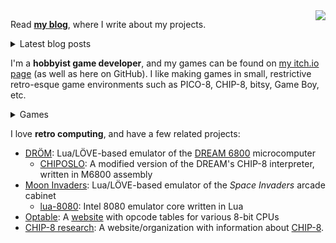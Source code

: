 <img src="https://github-readme-stats.vercel.app/api/top-langs/?username=tobiasvl&layout=compact" align="right">

Read [**my blog**](https://tobiasvl.github.io), where I write about my projects.

<details>
<summary>Latest blog posts</summary>
  
<!-- BLOG-POST-LIST:START -->
* [Guide to making a CHIP-8 emulator](https://tobiasvl.github.io/blog/write-a-chip-8-emulator/) (2020-07-20)
* [Emulating the Space Invaders look and feel](https://tobiasvl.github.io/blog/space-invaders/) (2020-06-09)
* [An emulator UI](https://tobiasvl.github.io/blog/an-emulator-ui/) (2020-05-31)
* [Choosing the wrong M6800 assembler](https://tobiasvl.github.io/blog/choosing-the-wrong-m6800-assembler/) (2020-04-29)
* [Extending CHIPOS with more CHIP-8 instructions](https://tobiasvl.github.io/blog/chipos-hacking/) (2020-04-16)

<!-- BLOG-POST-LIST:END -->

</details>

I'm a **hobbyist game developer**, and my games can be found on [my itch.io page](https://tobiasvl.itch.io) (as well as here on GitHub). I like making games in small, restrictive retro-esque game environments such as PICO-8, CHIP-8, bitsy, Game Boy, etc.

<details>
  <summary>Games</summary>

* [Picolarium](https://github.com/tobiasvl/picolarium): A PICO-8 "demake" of the Nintendo DS game _Polarium_
* [Meteor Night](https://github.com/tobiasvl/meteor-night): A short PICO-8 experience about watching shooting stars with a loved one
* [Mini Lights Out](https://github.com/tobiasvl/mini-lights-out): A CHIP-8 version of the classic Mini Lights Out puzzle game
* [Patrick's Cyberpunk Challenge](https://github.com/tobiasvl/patrick): A PICO-8 puzzle game
* [Patrick's Pocket Challenge](https://github.com/tobiasvl/pocket-patrick): A Game Boy version of _Patrick's Challenge_
* [LaserTank for PICO-8](https://github.com/tobiasvl/lasertank-pico8): A PICO-8 version of the puzzle game _LaserTank_
* [PICO-@](https://github.com/tobiasvl/pico-rl): A prototype for a roguelike in PICO-8
* [Soko All Stars](https://github.com/tobiasvl/soko-all-stars): A prototype for a Sokoban-like puzzle game in LÖVE
</details>

I love **retro computing**, and have a few related projects:

* [DRÖM](https://github.com/tobiasvl/drom): Lua/LÖVE-based emulator of the [DREAM 6800](http://www.mjbauer.biz/DREAM6800.htm) microcomputer
  * [CHIPOSLO](https://github.com/tobiasvl/chiposlo): A modified version of the DREAM's CHIP-8 interpreter, written in M6800 assembly
* [Moon Invaders](https://github.com/tobiasvl/moon-invaders): Lua/LÖVE-based emulator of the _Space Invaders_ arcade cabinet
  * [lua-8080](https://github.com/tobiasvl/lua-8080): Intel 8080 emulator core written in Lua
* [Optable](https://github.com/tobiasvl/optable): A [website](https://tobiasvl.github.io/optables) with opcode tables for various 8-bit CPUs
* [CHIP-8 research](https://chip-8.github.io): A website/organization with information about [CHIP-8](https://en.wikipedia.org/wiki/CHIP-8).
